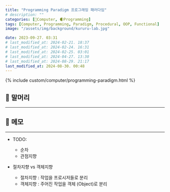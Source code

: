 ```yaml
---
title: "Programming Paradigm 프로그래밍 패러다임"
# description: ""
categories: [💫Computer, 🌒Programming]
tags: [Computer, Programming, Paradigm, Procedural, OOP, Functional]
image: "/assets/img/background/kururu-lab.jpg"

date: 2023-09-27. 03:31
# last_modified_at: 2024-02-21. 18:37
# last_modified_at: 2024-02-24. 16:31
# last_modified_at: 2024-02-25. 03:01
# last_modified_at: 2024-04-27. 13:30
# last_modified_at: 2024-08-29. 21:17
last_modified_at: 2024-08-30. 00:48
---
```


{% include custom/computer/programming-paradigm.html %}

## 💫 말머리

---

## 💫 메모

---

- TODO:
  - 순차
  - 관점지향

- 절차지향 vs 객체지향
  - 절차지향 : 작업을 프로시저들로 분리
  - 객체지향 : 주어진 작업을 객체 (Object)로 분리
